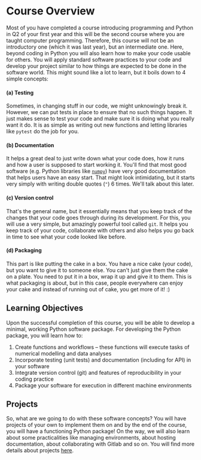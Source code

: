 # Course Overview

Most of you have completed a course introducing programming and Python in Q2 of your first year and this will be the second course where you are taught computer programming. Therefore, this course will not be an introductory one (which it was last year), but an intermediate one. Here, beyond coding in Python you will also learn how to make your code usable for others. You will apply standard software practices to your code and develop your project similar to how things are expected to be done in the software world. This might sound like a lot to learn, but it boils down to 4 simple concepts:

#### (a) Testing 

Sometimes, in changing stuff in our code, we might unknowingly break it. However, we can put tests in place to ensure that no such things happen. It just makes sense to test your code and make sure it is doing what you really want it do. It is as simple as writing out new functions and letting libraries like `pytest` do the job for you. 

#### (b) Documentation 

It helps a great deal to just write down what your code does, how it runs and how a user is supposed to start working it. You'll find that most good software (e.g. Python libraries like [`numpy`](https://numpy.org/doc/stable/user/absolute_beginners.html)) have very good documentation that helps users have an easy start. That might look intimidating, but it starts very simply with writing double quotes (`"`) 6 times. We'll talk about this later.

#### (c) Version control

That's the general name, but it essentially means that you keep track of the changes that your code goes through during its development. For this, you will use a very simple, but amazingly powerful tool called `git`. It helps you keep track of your code, collaborate with others and also helps you go back in time to see what your code looked like before.

#### (d) Packaging

This part is like putting the cake in a box. You have a nice cake (your code), but you want to give it to someone else. You can't just give them the cake on a plate. You need to put it in a box, wrap it up and give it to them. This is what packaging is about, but in this case, people everywhere can enjoy your cake and instead of running out of cake, you get more of it! :)

## Learning Objectives

Upon the successful completion of this course, you will be able to develop a minimal, working Python software package. For developing the Python package, you will learn how to:

1.	Create functions and workflows – these functions will execute tasks of numerical modelling and data analyses
2.	Incorporate testing (unit tests) and documentation (including for API) in your software
3.	Integrate version control (git) and features of reproducibility in your coding practice
4.	Package your software for execution in different machine environments

## Projects

So, what are we going to do with these software concepts? You will have projects of your own to implement them on and by the end of the course, you will have a functioning Python package! On the way, we will also learn about some practicalities like managing environments, about hosting documentation, about collaborating with Gitlab and so on. You will find more details about projects [here](projects/projects.md). 
